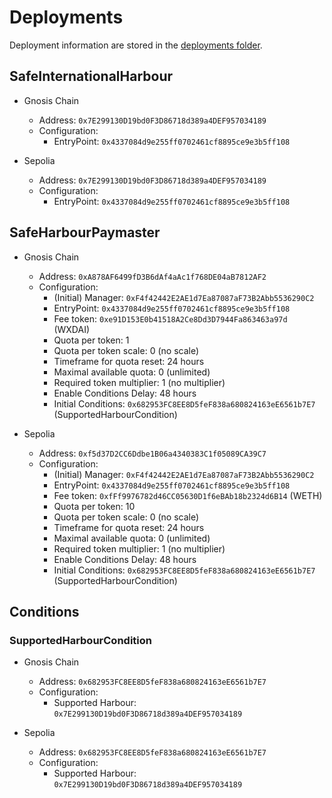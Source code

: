 # Deployments

Deployment information are stored in the [deployments folder](../contracts/deployments/).

## SafeInternationalHarbour

- Gnosis Chain
  - Address: `0x7E299130D19bd0F3D86718d389a4DEF957034189`
  - Configuration:
    - EntryPoint: `0x4337084d9e255ff0702461cf8895ce9e3b5ff108`

- Sepolia
  - Address: `0x7E299130D19bd0F3D86718d389a4DEF957034189`
  - Configuration:
    - EntryPoint: `0x4337084d9e255ff0702461cf8895ce9e3b5ff108`


## SafeHarbourPaymaster

- Gnosis Chain
  - Address: `0xA878AF6499fD3B6dAf4aAc1f768DE04aB7812AF2`
  - Configuration:
    - (Initial) Manager: `0xF4f42442E2AE1d7Ea87087aF73B2Abb5536290C2`
    - EntryPoint: `0x4337084d9e255ff0702461cf8895ce9e3b5ff108`
    - Fee token: `0xe91D153E0b41518A2Ce8Dd3D7944Fa863463a97d` (WXDAI)
    - Quota per token: 1
    - Quota per token scale: 0 (no scale)
    - Timeframe for quota reset: 24 hours
    - Maximal available quota: 0 (unlimited)
    - Required token multiplier: 1 (no multiplier)
    - Enable Conditions Delay: 48 hours
    - Initial Conditions: `0x682953FC8EE8D5feF838a680824163eE6561b7E7` (SupportedHarbourCondition)

- Sepolia
  - Address: `0xf5d37D2CC6Ddbe1B06a4340383C1f05089CA39C7`
  - Configuration:
    - (Initial) Manager: `0xF4f42442E2AE1d7Ea87087aF73B2Abb5536290C2`
    - EntryPoint: `0x4337084d9e255ff0702461cf8895ce9e3b5ff108`
    - Fee token: `0xfFf9976782d46CC05630D1f6eBAb18b2324d6B14` (WETH)
    - Quota per token: 10
    - Quota per token scale: 0 (no scale)
    - Timeframe for quota reset: 24 hours
    - Maximal available quota: 0 (unlimited)
    - Required token multiplier: 1 (no multiplier)
    - Enable Conditions Delay: 48 hours
    - Initial Conditions: `0x682953FC8EE8D5feF838a680824163eE6561b7E7` (SupportedHarbourCondition)

## Conditions

### SupportedHarbourCondition

- Gnosis Chain
  - Address: `0x682953FC8EE8D5feF838a680824163eE6561b7E7`
  - Configuration:
    - Supported Harbour: `0x7E299130D19bd0F3D86718d389a4DEF957034189`

- Sepolia
  - Address: `0x682953FC8EE8D5feF838a680824163eE6561b7E7`
  - Configuration:
    - Supported Harbour: `0x7E299130D19bd0F3D86718d389a4DEF957034189`

